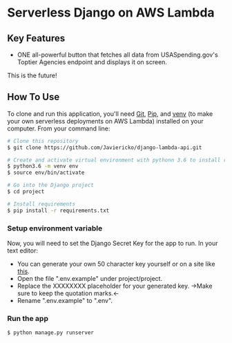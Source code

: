 # Serverless Django on AWS Lambda

## Key Features

* ONE all-powerful button that fetches all data from USASpending.gov's Toptier Agencies endpoint and displays it on screen.

This is the future!

## How To Use

To clone and run this application, you'll need [Git](https://git-scm.com), [Pip](https://pip.pypa.io/), and [venv](https://docs.python.org/3/library/venv.html) (to make your own serverless deployments on AWS Lambda) installed on your computer. From your command line:

```bash
# Clone this repository
$ git clone https://github.com/Javiericko/django-lambda-api.git

# Create and activate virtual environment with pythonn 3.6 to install requirements
$ python3.6 -m venv env
$ source env/bin/activate

# Go into the Django project
$ cd project

# Install requirements
$ pip install -r requirements.txt
```

### Setup environment variable
Now, you will need to set the Django Secret Key for the app to run. In your text editor:
* You can generate your own 50 character key yourself or on a site like [this](https://miniwebtool.com/django-secret-key-generator/).
* Open the file ".env.example" under project/project.
* Replace the XXXXXXXX placeholder for your generated key. ->Make sure to keep the quotation marks.<-
* Rename ".env.example" to ".env".

### Run the app
```bash
$ python manage.py runserver
```